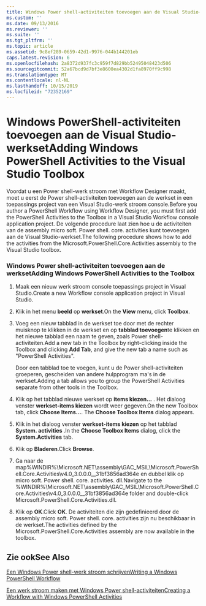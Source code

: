 ```yaml
---
title: Windows Power shell-activiteiten toevoegen aan de Visual Studio-werkset | Microsoft Docs
ms.custom: ''
ms.date: 09/13/2016
ms.reviewer: ''
ms.suite: ''
ms.tgt_pltfrm: ''
ms.topic: article
ms.assetid: 9c8ef289-0659-42d1-9976-044b144201eb
caps.latest.revision: 6
ms.openlocfilehash: 2a8372d937fc3c959f7d829bb52495048423d506
ms.sourcegitcommit: 52a67bcd9d7bf3e8600ea4302d1fa8970ff9c998
ms.translationtype: MT
ms.contentlocale: nl-NL
ms.lasthandoff: 10/15/2019
ms.locfileid: "72352169"
---
```

# <a name="adding-windows-powershell-activities-to-the-visual-studio-toolbox"></a><span data-ttu-id="8d779-102">Windows PowerShell-activiteiten toevoegen aan de Visual Studio-werkset</span><span class="sxs-lookup"><span data-stu-id="8d779-102">Adding Windows PowerShell Activities to the Visual Studio Toolbox</span></span>

<span data-ttu-id="8d779-103">Voordat u een Power shell-werk stroom met Workflow Designer maakt, moet u eerst de Power shell-activiteiten toevoegen aan de werkset in een toepassings project van een Visual Studio-werk stroom console.</span><span class="sxs-lookup"><span data-stu-id="8d779-103">Before you author a PowerShell Workflow using Workflow Designer, you must first add the PowerShell Activities to the Toolbox in a Visual Studio Workflow console application project.</span></span> <span data-ttu-id="8d779-104">De volgende procedure laat zien hoe u de activiteiten van de assembly micro soft. Power shell. core. activities kunt toevoegen aan de Visual Studio-werkset.</span><span class="sxs-lookup"><span data-stu-id="8d779-104">The following procedure shows how to add the activities from the Microsoft.PowerShell.Core.Activities assembly to the Visual Studio toolbox.</span></span>

### <a name="adding-windows-powershell-activities-to-the-toolbox"></a><span data-ttu-id="8d779-105">Windows Power shell-activiteiten toevoegen aan de werkset</span><span class="sxs-lookup"><span data-stu-id="8d779-105">Adding Windows PowerShell Activities to the Toolbox</span></span>

1. <span data-ttu-id="8d779-106">Maak een nieuw werk stroom console toepassings project in Visual Studio.</span><span class="sxs-lookup"><span data-stu-id="8d779-106">Create a new Workflow console application project in Visual Studio.</span></span>

2. <span data-ttu-id="8d779-107">Klik in het menu **beeld** op **werkset**.</span><span class="sxs-lookup"><span data-stu-id="8d779-107">On the **View** menu, click **Toolbox**.</span></span>

3. <span data-ttu-id="8d779-108">Voeg een nieuw tabblad in de werkset toe door met de rechter muisknop te klikken in de werkset en op **tabblad toevoegen**te klikken en het nieuwe tabblad een naam te geven, zoals Power shell-activiteiten.</span><span class="sxs-lookup"><span data-stu-id="8d779-108">Add a new tab in the Toolbox by right-clicking inside the Toolbox and clicking **Add Tab**, and give the new tab a name such as "PowerShell Activities".</span></span>

   <span data-ttu-id="8d779-109">Door een tabblad toe te voegen, kunt u de Power shell-activiteiten groeperen, gescheiden van andere hulpprogram ma's in de werkset.</span><span class="sxs-lookup"><span data-stu-id="8d779-109">Adding a tab allows you to group the PowerShell Activities separate from other tools in the Toolbox.</span></span>

4. <span data-ttu-id="8d779-110">Klik op het tabblad nieuwe werkset op **items kiezen...** . Het dialoog venster **werkset-items kiezen** wordt weer gegeven.</span><span class="sxs-lookup"><span data-stu-id="8d779-110">On the new Toolbox tab, click **Choose Items...**. The **Choose Toolbox Items** dialog appears.</span></span>

5. <span data-ttu-id="8d779-111">Klik in het dialoog venster **werkset-items kiezen** op het tabblad **System. activities** .</span><span class="sxs-lookup"><span data-stu-id="8d779-111">In the **Choose Toolbox Items** dialog, click the **System.Activities** tab.</span></span>

6. <span data-ttu-id="8d779-112">Klik op **Bladeren**.</span><span class="sxs-lookup"><span data-stu-id="8d779-112">Click **Browse**.</span></span>

7. <span data-ttu-id="8d779-113">Ga naar de map%WINDIR%\Microsoft.NET\assembly\GAC_MSIL\Microsoft.PowerShell.Core.Activities\v4.0_3.0.0.0__31bf3856ad364e en dubbel klik op micro soft. Power shell. core. activities. dll.</span><span class="sxs-lookup"><span data-stu-id="8d779-113">Navigate to the %WINDIR%\Microsoft.NET\assembly\GAC_MSIL\Microsoft.PowerShell.Core.Activities\v4.0_3.0.0.0__31bf3856ad364e folder and double-click Microsoft.PowerShell.Core.Activities.dll.</span></span>

8. <span data-ttu-id="8d779-114">Klik op **OK**.</span><span class="sxs-lookup"><span data-stu-id="8d779-114">Click **OK**.</span></span> <span data-ttu-id="8d779-115">De activiteiten die zijn gedefinieerd door de assembly micro soft. Power shell. core. activities zijn nu beschikbaar in de werkset.</span><span class="sxs-lookup"><span data-stu-id="8d779-115">The activities defined by the Microsoft.PowerShell.Core.Activities assembly are now available in the toolbox.</span></span>

## <a name="see-also"></a><span data-ttu-id="8d779-116">Zie ook</span><span class="sxs-lookup"><span data-stu-id="8d779-116">See Also</span></span>

[<span data-ttu-id="8d779-117">Een Windows Power shell-werk stroom schrijven</span><span class="sxs-lookup"><span data-stu-id="8d779-117">Writing a Windows PowerShell Workflow</span></span>](./writing-a-windows-powershell-workflow.md)

[<span data-ttu-id="8d779-118">Een werk stroom maken met Windows Power shell-activiteiten</span><span class="sxs-lookup"><span data-stu-id="8d779-118">Creating a Workflow with Windows PowerShell Activities</span></span>](./creating-a-workflow-with-windows-powershell-activities.md)